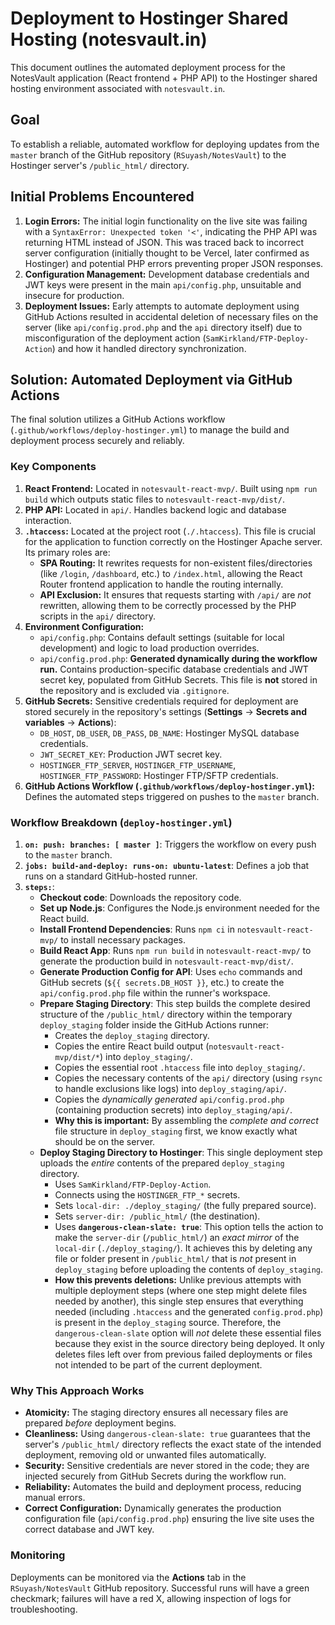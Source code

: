 # Deployment to Hostinger Shared Hosting (notesvault.in)

This document outlines the automated deployment process for the NotesVault application (React frontend + PHP API) to the Hostinger shared hosting environment associated with `notesvault.in`.

## Goal

To establish a reliable, automated workflow for deploying updates from the `master` branch of the GitHub repository (`RSuyash/NotesVault`) to the Hostinger server's `/public_html/` directory.

## Initial Problems Encountered

1.  **Login Errors:** The initial login functionality on the live site was failing with a `SyntaxError: Unexpected token '<'`, indicating the PHP API was returning HTML instead of JSON. This was traced back to incorrect server configuration (initially thought to be Vercel, later confirmed as Hostinger) and potential PHP errors preventing proper JSON responses.
2.  **Configuration Management:** Development database credentials and JWT keys were present in the main `api/config.php`, unsuitable and insecure for production.
3.  **Deployment Issues:** Early attempts to automate deployment using GitHub Actions resulted in accidental deletion of necessary files on the server (like `api/config.prod.php` and the `api` directory itself) due to misconfiguration of the deployment action (`SamKirkland/FTP-Deploy-Action`) and how it handled directory synchronization.

## Solution: Automated Deployment via GitHub Actions

The final solution utilizes a GitHub Actions workflow (`.github/workflows/deploy-hostinger.yml`) to manage the build and deployment process securely and reliably.

### Key Components

1.  **React Frontend:** Located in `notesvault-react-mvp/`. Built using `npm run build` which outputs static files to `notesvault-react-mvp/dist/`.
2.  **PHP API:** Located in `api/`. Handles backend logic and database interaction.
3.  **`.htaccess`:** Located at the project root (`./.htaccess`). This file is crucial for the application to function correctly on the Hostinger Apache server. Its primary roles are:
    *   **SPA Routing:** It rewrites requests for non-existent files/directories (like `/login`, `/dashboard`, etc.) to `/index.html`, allowing the React Router frontend application to handle the routing internally.
    *   **API Exclusion:** It ensures that requests starting with `/api/` are *not* rewritten, allowing them to be correctly processed by the PHP scripts in the `api/` directory.
4.  **Environment Configuration:**
    *   `api/config.php`: Contains default settings (suitable for local development) and logic to load production overrides.
    *   `api/config.prod.php`: **Generated dynamically during the workflow run.** Contains production-specific database credentials and JWT secret key, populated from GitHub Secrets. This file is **not** stored in the repository and is excluded via `.gitignore`.
5.  **GitHub Secrets:** Sensitive credentials required for deployment are stored securely in the repository's settings (**Settings** -> **Secrets and variables** -> **Actions**):
    *   `DB_HOST`, `DB_USER`, `DB_PASS`, `DB_NAME`: Hostinger MySQL database credentials.
    *   `JWT_SECRET_KEY`: Production JWT secret key.
    *   `HOSTINGER_FTP_SERVER`, `HOSTINGER_FTP_USERNAME`, `HOSTINGER_FTP_PASSWORD`: Hostinger FTP/SFTP credentials.
6.  **GitHub Actions Workflow (`.github/workflows/deploy-hostinger.yml`):** Defines the automated steps triggered on pushes to the `master` branch.

### Workflow Breakdown (`deploy-hostinger.yml`)

1.  **`on: push: branches: [ master ]`**: Triggers the workflow on every push to the `master` branch.
2.  **`jobs: build-and-deploy: runs-on: ubuntu-latest`**: Defines a job that runs on a standard GitHub-hosted runner.
3.  **`steps:`**:
    *   **Checkout code**: Downloads the repository code.
    *   **Set up Node.js**: Configures the Node.js environment needed for the React build.
    *   **Install Frontend Dependencies**: Runs `npm ci` in `notesvault-react-mvp/` to install necessary packages.
    *   **Build React App**: Runs `npm run build` in `notesvault-react-mvp/` to generate the production build in `notesvault-react-mvp/dist/`.
    *   **Generate Production Config for API**: Uses `echo` commands and GitHub secrets (`${{ secrets.DB_HOST }}`, etc.) to create the `api/config.prod.php` file within the runner's workspace.
    *   **Prepare Staging Directory**: This step builds the complete desired structure of the `/public_html/` directory within the temporary `deploy_staging` folder inside the GitHub Actions runner:
        *   Creates the `deploy_staging` directory.
        *   Copies the entire React build output (`notesvault-react-mvp/dist/*`) into `deploy_staging/`.
        *   Copies the essential root `.htaccess` file into `deploy_staging/`.
        *   Copies the necessary contents of the `api/` directory (using `rsync` to handle exclusions like logs) into `deploy_staging/api/`.
        *   Copies the *dynamically generated* `api/config.prod.php` (containing production secrets) into `deploy_staging/api/`.
        *   **Why this is important:** By assembling the *complete and correct* file structure in `deploy_staging` first, we know exactly what should be on the server.
    *   **Deploy Staging Directory to Hostinger**: This single deployment step uploads the *entire* contents of the prepared `deploy_staging` directory.
        *   Uses `SamKirkland/FTP-Deploy-Action`.
        *   Connects using the `HOSTINGER_FTP_*` secrets.
        *   Sets `local-dir: ./deploy_staging/` (the fully prepared source).
        *   Sets `server-dir: /public_html/` (the destination).
        *   Uses **`dangerous-clean-slate: true`**: This option tells the action to make the `server-dir` (`/public_html/`) an *exact mirror* of the `local-dir` (`./deploy_staging/`). It achieves this by deleting any file or folder present in `/public_html/` that is *not* present in `deploy_staging` before uploading the contents of `deploy_staging`.
        *   **How this prevents deletions:** Unlike previous attempts with multiple deployment steps (where one step might delete files needed by another), this single step ensures that everything needed (including `.htaccess` and the generated `config.prod.php`) is present in the `deploy_staging` source. Therefore, the `dangerous-clean-slate` option will *not* delete these essential files because they exist in the source directory being deployed. It only deletes files left over from previous failed deployments or files not intended to be part of the current deployment.

### Why This Approach Works

*   **Atomicity:** The staging directory ensures all necessary files are prepared *before* deployment begins.
*   **Cleanliness:** Using `dangerous-clean-slate: true` guarantees that the server's `/public_html/` directory reflects the exact state of the intended deployment, removing old or unwanted files automatically.
*   **Security:** Sensitive credentials are never stored in the code; they are injected securely from GitHub Secrets during the workflow run.
*   **Reliability:** Automates the build and deployment process, reducing manual errors.
*   **Correct Configuration:** Dynamically generates the production configuration file (`api/config.prod.php`) ensuring the live site uses the correct database and JWT key.

### Monitoring

Deployments can be monitored via the **Actions** tab in the `RSuyash/NotesVault` GitHub repository. Successful runs will have a green checkmark; failures will have a red X, allowing inspection of logs for troubleshooting.